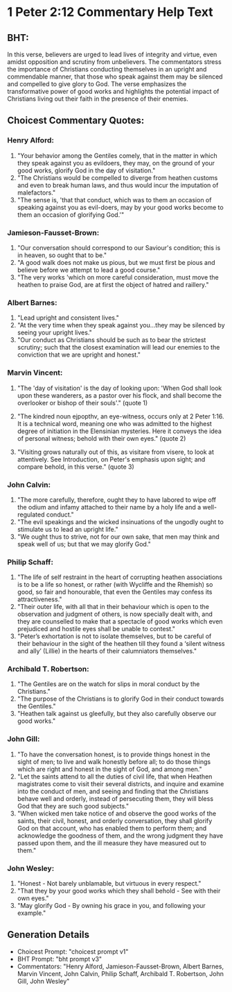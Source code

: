 # 1 Peter 2:12 Commentary Help Text

## BHT:
In this verse, believers are urged to lead lives of integrity and virtue, even amidst opposition and scrutiny from unbelievers. The commentators stress the importance of Christians conducting themselves in an upright and commendable manner, that those who speak against them may be silenced and compelled to give glory to God. The verse emphasizes the transformative power of good works and highlights the potential impact of Christians living out their faith in the presence of their enemies.

## Choicest Commentary Quotes:
### Henry Alford:
1. "Your behavior among the Gentiles comely, that in the matter in which they speak against you as evildoers, they may, on the ground of your good works, glorify God in the day of visitation."
2. "The Christians would be compelled to diverge from heathen customs and even to break human laws, and thus would incur the imputation of malefactors."
3. "The sense is, 'that that conduct, which was to them an occasion of speaking against you as evil-doers, may by your good works become to them an occasion of glorifying God.'"

### Jamieson-Fausset-Brown:
1. "Our conversation should correspond to our Saviour's condition; this is in heaven, so ought that to be."
2. "A good walk does not make us pious, but we must first be pious and believe before we attempt to lead a good course."
3. "The very works 'which on more careful consideration, must move the heathen to praise God, are at first the object of hatred and raillery."

### Albert Barnes:
1. "Lead upright and consistent lives."
2. "At the very time when they speak against you...they may be silenced by seeing your upright lives."
3. "Our conduct as Christians should be such as to bear the strictest scrutiny; such that the closest examination will lead our enemies to the conviction that we are upright and honest."

### Marvin Vincent:
1. "The 'day of visitation' is the day of looking upon: 'When God shall look upon these wanderers, as a pastor over his flock, and shall become the overlooker or bishop of their souls'." (quote 1)

2. "The kindred noun ejpopthv, an eye-witness, occurs only at 2 Peter 1:16. It is a technical word, meaning one who was admitted to the highest degree of initiation in the Elensinian mysteries. Here it conveys the idea of personal witness; behold with their own eyes." (quote 2)

3. "Visiting grows naturally out of this, as visitare from visere, to look at attentively. See Introduction, on Peter's emphasis upon sight; and compare behold, in this verse." (quote 3)

### John Calvin:
1. "The more carefully, therefore, ought they to have labored to wipe off the odium and infamy attached to their name by a holy life and a well-regulated conduct."
2. "The evil speakings and the wicked insinuations of the ungodly ought to stimulate us to lead an upright life."
3. "We ought thus to strive, not for our own sake, that men may think and speak well of us; but that we may glorify God."

### Philip Schaff:
1. "The life of self restraint in the heart of corrupting heathen associations is to be a life so honest, or rather (with Wycliffe and the Rhemish) so good, so fair and honourable, that even the Gentiles may confess its attractiveness."
2. "Their outer life, with all that in their behaviour which is open to the observation and judgment of others, is now specially dealt with, and they are counselled to make that a spectacle of good works which even prejudiced and hostile eyes shall be unable to contest."
3. "Peter’s exhortation is not to isolate themselves, but to be careful of their behaviour in the sight of the heathen till they found a ‘silent witness and ally’ (Lillie) in the hearts of their calumniators themselves."

### Archibald T. Robertson:
1. "The Gentiles are on the watch for slips in moral conduct by the Christians." 
2. "The purpose of the Christians is to glorify God in their conduct towards the Gentiles." 
3. "Heathen talk against us gleefully, but they also carefully observe our good works."

### John Gill:
1. "To have the conversation honest, is to provide things honest in the sight of men; to live and walk honestly before all; to do those things which are right and honest in the sight of God, and among men."
2. "Let the saints attend to all the duties of civil life, that when Heathen magistrates come to visit their several districts, and inquire and examine into the conduct of men, and seeing and finding that the Christians behave well and orderly, instead of persecuting them, they will bless God that they are such good subjects."
3. "When wicked men take notice of and observe the good works of the saints, their civil, honest, and orderly conversation, they shall glorify God on that account, who has enabled them to perform them; and acknowledge the goodness of them, and the wrong judgment they have passed upon them, and the ill measure they have measured out to them."

### John Wesley:
1. "Honest - Not barely unblamable, but virtuous in every respect."
2. "That they by your good works which they shall behold - See with their own eyes."
3. "May glorify God - By owning his grace in you, and following your example."


## Generation Details
- Choicest Prompt: "choicest prompt v1"
- BHT Prompt: "bht prompt v3"
- Commentators: "Henry Alford, Jamieson-Fausset-Brown, Albert Barnes, Marvin Vincent, John Calvin, Philip Schaff, Archibald T. Robertson, John Gill, John Wesley"
